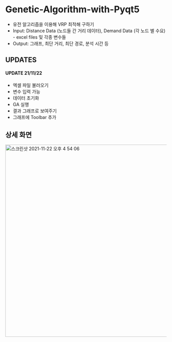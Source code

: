 # Genetic-Algorithm-with-Pyqt5

* 유전 알고리즘을 이용해 VRP 최적해 구하기
* Input: Distance Data (노드들 간 거리 데이터), Demand Data (각 노드 별 수요) - excel files 및 각종 변수들
* Output: 그래프, 최단 거리, 최단 경로, 분석 시간 등

## UPDATES
#### UPDATE 21/11/22
- 엑셀 파일 불러오기
- 변수 입력 가능
- 데이터 초기화
- GA 실행
- 결과 그래프로 보여주기
- 그래프에 Toolbar 추가

## 상세 화면
<img width="600" alt="스크린샷 2021-11-22 오후 4 54 06" src="https://user-images.githubusercontent.com/78152114/142823602-e8201bab-af70-4576-b16b-63fe62493443.png">



